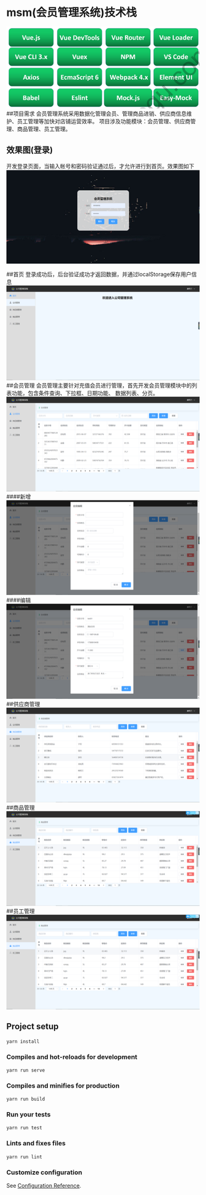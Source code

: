 

# msm(会员管理系统)技术栈
![技术栈](./assets/技术栈.png)
##项目需求
会员管理系统采用数据化管理会员、管理商品进销、供应商信息维护、员工管理等加快对店铺运营效率。
项目涉及功能模块：会员管理、供应商管理、商品管理、员工管理。
## 效果图(登录)
开发登录页面，当输入帐号和密码验证通过后，才允许进行到首页。效果图如下
![技术栈](./assets/登录.png)

##首页
登录成功后，后台验证成功才返回数据，并通过localStorage保存用户信息
![技术栈](./assets/首页.png)
##会员管理
会员管理主要针对充值会员进行管理，首先开发会员管理模块中的列表功能，包含条件查询、下拉框、日期功能、 数据列表、分页。 
![技术栈](./assets/会员管理.png)
####新增
![技术栈](./assets/新增.png)
####编辑
![技术栈](./assets/编辑.png)
##供应商管理
![技术栈](./assets/供应商.png)
##商品管理
![技术栈](./assets/商品管理.png)
##员工管理
![技术栈](./assets/商品管理.png)
## Project setup
```
yarn install
```

### Compiles and hot-reloads for development
```
yarn run serve
```

### Compiles and minifies for production
```
yarn run build
```

### Run your tests
```
yarn run test
```

### Lints and fixes files
```
yarn run lint
```

### Customize configuration
See [Configuration Reference](https://cli.vuejs.org/config/).
